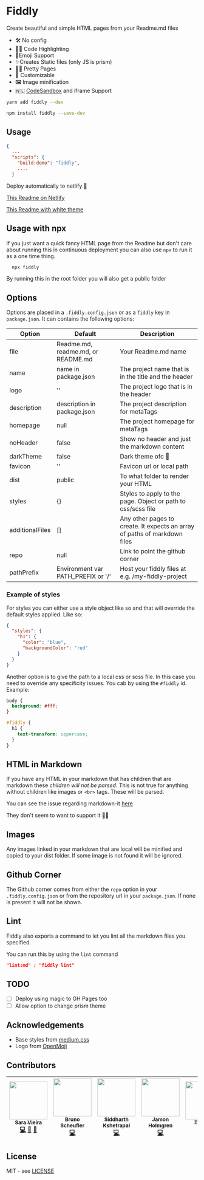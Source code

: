 # Fiddly

Create beautiful and simple HTML pages from your Readme.md files

- 🛠 No config
- 👩‍💻 Code Highlighting
- 💯Emoji Support
- ✨Creates Static files (only JS is prism)
- 🏳️‍🌈 Pretty Pages
- 🦄 Customizable
- 🖼 Image minification
- 🇳🇱 [CodeSandbox](https://codesandbox.io) and iframe Support

```bash
yarn add fiddly --dev
```

```bash
npm install fiddly --save-dev
```

## Usage

```json
{
  ...
  "scripts": {
    "build:demo": "fiddly",
    ....
  }
```

Deploy automatically to netlify 🎉

[This Readme on Netlify](https://fiddly.netlify.com/)

[This Readme with white theme](https://5c2678b67b891f18dc5a2a42--fiddly.netlify.com/)

## Usage with npx

<!-- markdownlint-disable -->

If you just want a quick fancy HTML page from the Readme but don't care about running this in continuous deployment you can also use `npx` to run it as a one time thing.

<!-- markdownlint-enable -->

```bash
  npx fiddly
```

By running this in the root folder you will also get a public folder

## Options

Options are placed in a `.fiddly.config.json` or as a `fiddly` key in `package.json`.
It can contains the following options:

<!-- markdownlint-disable -->

| Option          | Default                            | Description                                                               |
| --------------- | ---------------------------------- | ------------------------------------------------------------------------- |
| file            | Readme.md, readme.md, or README.md | Your Readme.md name                                                       |
| name            | name in package.json               | The project name that is in the title and the header                      |
| logo            | ''                                 | The project logo that is in the header                                    |
| description     | description in package.json        | The project description for metaTags                                      |
| homepage        | null                               | The project homepage for metaTags                                         |
| noHeader        | false                              | Show no header and just the markdown content                              |
| darkTheme       | false                              | Dark theme ofc 🎉                                                         |
| favicon         | ''                                 | Favicon url or local path                                                 |
| dist            | public                             | To what folder to render your HTML                                        |
| styles          | {}                                 | Styles to apply to the page. Object or path to css/scss file              |
| additionalFiles | []                                 | Any other pages to create. It expects an array of paths of markdown files |
| repo            | null                               | Link to point the github corner                                           |
| pathPrefix      | Environment var PATH_PREFIX or '/' | Host your fiddly files at e.g. /my-fiddly-project                         |

<!-- markdownlint-enable -->

### Example of styles

For styles you can either use a style object like so and that will override the
default styles applied. Like so:

```json
{
  "styles": {
    "h1": {
      "color": "blue",
      "backgroundColor": "red"
    }
  }
}
```

Another option is to give the path to a local css or scss file.
In this case you need to override any specificity issues.
You cab by using the `#fiddly` id.
Example:

```css
body {
  background: #fff;
}

#fiddly {
  h1 {
    text-transform: uppercase;
  }
}
```

## HTML in Markdown

If you have any HTML in your markdown that has children that are markdown these _children will not be parsed_.
This is not true for anything without children like images or `<br>` tags. These will be parsed.

You can see the issue regarding markdown-it [here](https://github.com/markdown-it/markdown-it/issues/506)

They don't seem to want to support it 🤷🏻‍

## Images

Any images linked in your markdown that are local will be minified and copied to your dist folder.
If some image is not found it will be ignored.

## Github Corner

The Github corner comes from either the `repo` option in your `.fiddly.config.json`
or from the repository url in your `package.json`.
If none is present it will not be shown.

## Lint

Fiddly also exports a command to let you lint all the markdown files you specified.

You can run this by using the `lint` command

```json
"lint:md" : "fiddly lint"
```

## TODO

- [ ] Deploy using magic to GH Pages too
- [ ] Allow option to change prism theme

## Acknowledgements

- Base styles from [medium.css](https://github.com/lucagez/medium.css)
- Logo from [OpenMoji](http://www.openmoji.org/library.html?search=beautiful&emoji=2728)

## Contributors

<!-- markdownlint-disable -->
<!-- ALL-CONTRIBUTORS-LIST:START - Do not remove or modify this section -->
<!-- prettier-ignore -->
| [<img src="https://avatars0.githubusercontent.com/u/1051509?v=4" width="100px;"/><br /><sub><b>Sara Vieira</b></sub>](http://iamsaravieira.com)<br />[💻](https://github.com/SaraVieira/fiddly/commits?author=SaraVieira "Code") [🎨](#design-SaraVieira "Design") [🤔](#ideas-SaraVieira "Ideas, Planning, & Feedback") | [<img src="https://avatars2.githubusercontent.com/u/4772980?v=4" width="100px;"/><br /><sub><b>Bruno Scheufler</b></sub>](https://brunoscheufler.com)<br />[💻](https://github.com/SaraVieira/fiddly/commits?author=BrunoScheufler "Code") | [<img src="https://avatars0.githubusercontent.com/u/1863771?v=4" width="100px;"/><br /><sub><b>Siddharth Kshetrapal</b></sub>](https://sid.studio)<br />[💻](https://github.com/SaraVieira/fiddly/commits?author=siddharthkp "Code") | [<img src="https://avatars3.githubusercontent.com/u/1479215?v=4" width="100px;"/><br /><sub><b>Jamon Holmgren</b></sub>](https://jamonholmgren.com)<br />[💻](https://github.com/SaraVieira/fiddly/commits?author=jamonholmgren "Code") | [<img src="https://avatars0.githubusercontent.com/u/1695613?v=4" width="100px;"/><br /><sub><b>Timothy</b></sub>](http://timothy.is)<br />[💻](https://github.com/SaraVieira/fiddly/commits?author=timothyis "Code") | [<img src="https://avatars2.githubusercontent.com/u/13808724?v=4" width="100px;"/><br /><sub><b>Andrew Cherniavskii</b></sub>](https://github.com/cherniavskii)<br />[💻](https://github.com/SaraVieira/fiddly/commits?author=cherniavskii "Code") | [<img src="https://avatars2.githubusercontent.com/u/16899513?v=4" width="100px;"/><br /><sub><b>timkolberger</b></sub>](https://github.com/TimKolberger)<br />[💻](https://github.com/SaraVieira/fiddly/commits?author=TimKolberger "Code") |
| :---: | :---: | :---: | :---: | :---: | :---: | :---: |

<!-- ALL-CONTRIBUTORS-LIST:END -->
<!-- ALL-CONTRIBUTORS-LIST: START - Do not remove or modify this section -->
<!-- ALL-CONTRIBUTORS-LIST:END -->
<!-- markdownlint-enable -->

## License

MIT - see [LICENSE](https://github.com/SaraVieira/fiddly/blob/master/LICENSE.md)
